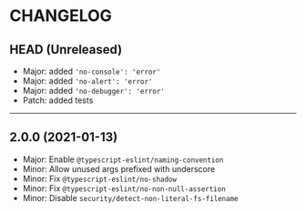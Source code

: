CHANGELOG
=========

## HEAD (Unreleased)

* Major: added `'no-console': 'error'`
* Major: added `'no-alert': 'error'`
* Major: added `'no-debugger': 'error'`
* Patch: added tests

---

## 2.0.0 (2021-01-13)
* Major: Enable `@typescript-eslint/naming-convention`
* Minor: Allow unused args prefixed with underscore
* Minor: Fix `@typescript-eslint/no-shadow`
* Minor: Fix `@typescript-eslint/no-non-null-assertion`
* Minor: Disable `security/detect-non-literal-fs-filename`

